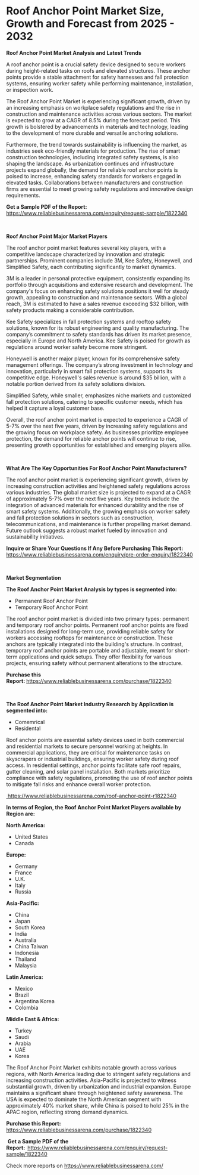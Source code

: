 <p><h1>Roof Anchor Point Market Size, Growth and Forecast from 2025 - 2032</h1></p><p><strong>Roof Anchor Point Market Analysis and Latest Trends</strong></p>
<p><p>A roof anchor point is a crucial safety device designed to secure workers during height-related tasks on roofs and elevated structures. These anchor points provide a stable attachment for safety harnesses and fall protection systems, ensuring worker safety while performing maintenance, installation, or inspection work.</p><p>The Roof Anchor Point Market is experiencing significant growth, driven by an increasing emphasis on workplace safety regulations and the rise in construction and maintenance activities across various sectors. The market is expected to grow at a CAGR of 8.5% during the forecast period. This growth is bolstered by advancements in materials and technology, leading to the development of more durable and versatile anchoring solutions. </p><p>Furthermore, the trend towards sustainability is influencing the market, as industries seek eco-friendly materials for production. The rise of smart construction technologies, including integrated safety systems, is also shaping the landscape. As urbanization continues and infrastructure projects expand globally, the demand for reliable roof anchor points is poised to increase, enhancing safety standards for workers engaged in elevated tasks. Collaborations between manufacturers and construction firms are essential to meet growing safety regulations and innovative design requirements.</p></p>
<p><strong>Get a Sample PDF of the Report:&nbsp;</strong> <a href="https://www.reliablebusinessarena.com/enquiry/request-sample/1822340?utm_campaign=1420&utm_medium=2&utm_source=Github&utm_content=ia&utm_term=18022025&utm_id=roof-anchor-point">https://www.reliablebusinessarena.com/enquiry/request-sample/1822340</a></p>
<p>&nbsp;</p>
<p><strong>Roof Anchor Point Major Market Players</strong></p>
<p><p>The roof anchor point market features several key players, with a competitive landscape characterized by innovation and strategic partnerships. Prominent companies include 3M, Kee Safety, Honeywell, and Simplified Safety, each contributing significantly to market dynamics.</p><p>3M is a leader in personal protective equipment, consistently expanding its portfolio through acquisitions and extensive research and development. The company's focus on enhancing safety solutions positions it well for steady growth, appealing to construction and maintenance sectors. With a global reach, 3M is estimated to have a sales revenue exceeding $32 billion, with safety products making a considerable contribution.</p><p>Kee Safety specializes in fall protection systems and rooftop safety solutions, known for its robust engineering and quality manufacturing. The company’s commitment to safety standards has driven its market presence, especially in Europe and North America. Kee Safety is poised for growth as regulations around worker safety become more stringent.</p><p>Honeywell is another major player, known for its comprehensive safety management offerings. The company’s strong investment in technology and innovation, particularly in smart fall protection systems, supports its competitive edge. Honeywell's sales revenue is around $35 billion, with a notable portion derived from its safety solutions division.</p><p>Simplified Safety, while smaller, emphasizes niche markets and customized fall protection solutions, catering to specific customer needs, which has helped it capture a loyal customer base. </p><p>Overall, the roof anchor point market is expected to experience a CAGR of 5-7% over the next five years, driven by increasing safety regulations and the growing focus on workplace safety. As businesses prioritize employee protection, the demand for reliable anchor points will continue to rise, presenting growth opportunities for established and emerging players alike.</p></p>
<p>&nbsp;</p>
<p><strong>What Are The Key Opportunities For Roof Anchor Point Manufacturers?</strong></p>
<p><p>The roof anchor point market is experiencing significant growth, driven by increasing construction activities and heightened safety regulations across various industries. The global market size is projected to expand at a CAGR of approximately 5-7% over the next five years. Key trends include the integration of advanced materials for enhanced durability and the rise of smart safety systems. Additionally, the growing emphasis on worker safety and fall protection solutions in sectors such as construction, telecommunications, and maintenance is further propelling market demand. Future outlook suggests a robust market fueled by innovation and sustainability initiatives.</p></p>
<p><strong>Inquire or Share Your Questions If Any Before Purchasing This Report:</strong> <a href="https://www.reliablebusinessarena.com/enquiry/pre-order-enquiry/1822340?utm_campaign=1420&utm_medium=2&utm_source=Github&utm_content=ia&utm_term=18022025&utm_id=roof-anchor-point">https://www.reliablebusinessarena.com/enquiry/pre-order-enquiry/1822340</a></p>
<p>&nbsp;</p>
<p><strong>Market Segmentation</strong></p>
<p><strong>The Roof Anchor Point Market Analysis by types is segmented into:</strong></p>
<p><ul><li>Permanent Roof Anchor Point</li><li>Temporary Roof Anchor Point</li></ul></p>
<p><p>The roof anchor point market is divided into two primary types: permanent and temporary roof anchor points. Permanent roof anchor points are fixed installations designed for long-term use, providing reliable safety for workers accessing rooftops for maintenance or construction. These anchors are typically integrated into the building's structure. In contrast, temporary roof anchor points are portable and adjustable, meant for short-term applications and quick setups. They offer flexibility for various projects, ensuring safety without permanent alterations to the structure.</p></p>
<p><strong>Purchase this Report:&nbsp;</strong><a href="https://www.reliablebusinessarena.com/purchase/1822340?utm_campaign=1420&utm_medium=2&utm_source=Github&utm_content=ia&utm_term=18022025&utm_id=roof-anchor-point">https://www.reliablebusinessarena.com/purchase/1822340</a></p>
<p>&nbsp;</p>
<p><strong>The Roof Anchor Point Market Industry Research by Application is segmented into:</strong></p>
<p><ul><li>Comemrical</li><li>Residental</li></ul></p>
<p><p>Roof anchor points are essential safety devices used in both commercial and residential markets to secure personnel working at heights. In commercial applications, they are critical for maintenance tasks on skyscrapers or industrial buildings, ensuring worker safety during roof access. In residential settings, anchor points facilitate safe roof repairs, gutter cleaning, and solar panel installation. Both markets prioritize compliance with safety regulations, promoting the use of roof anchor points to mitigate fall risks and enhance overall worker protection.</p></p>
<p><a href="https://www.reliablebusinessarena.com/roof-anchor-point-r1822340?utm_campaign=1420&utm_medium=2&utm_source=Github&utm_content=ia&utm_term=18022025&utm_id=roof-anchor-point">&nbsp;https://www.reliablebusinessarena.com/roof-anchor-point-r1822340</a></p>
<p><strong>In terms of Region, the Roof Anchor Point Market Players available by Region are:</strong></p>
<p>
    <p> <strong> North America: </strong>
        <ul>
            <li>United States</li>
            <li>Canada</li>
        </ul>
        </p> 
    <p> <strong> Europe: </strong>
        <ul>
            <li>Germany</li>
            <li>France</li>
            <li>U.K.</li>
            <li>Italy</li>
            <li>Russia</li>
        </ul>
        </p> 
    <p> <strong> Asia-Pacific: </strong>
        <ul>
            <li>China</li>
            <li>Japan</li>
            <li>South Korea</li>
            <li>India</li>
            <li>Australia</li>
            <li>China Taiwan</li>
            <li>Indonesia</li>
            <li>Thailand</li>
            <li>Malaysia</li>
        </ul>
        </p> 
    <p> <strong> Latin America: </strong>
        <ul>
            <li>Mexico</li>
            <li>Brazil</li>
            <li>Argentina Korea</li>
            <li>Colombia</li>
        </ul>
        </p> 
    <p> <strong> Middle East & Africa: </strong>
        <ul>
            <li>Turkey</li>
            <li>Saudi</li>
            <li>Arabia</li>
            <li>UAE</li>
            <li>Korea</li>
        </ul>
    </p>
    </p>
<p><p>The Roof Anchor Point Market exhibits notable growth across various regions, with North America leading due to stringent safety regulations and increasing construction activities. Asia-Pacific is projected to witness substantial growth, driven by urbanization and industrial expansion. Europe maintains a significant share through heightened safety awareness. The USA is expected to dominate the North American segment with approximately 40% market share, while China is poised to hold 25% in the APAC region, reflecting strong demand dynamics.</p></p>
<p><strong>Purchase this Report: </strong><a href="https://www.reliablebusinessarena.com/purchase/1822340?utm_campaign=1420&utm_medium=2&utm_source=Github&utm_content=ia&utm_term=18022025&utm_id=roof-anchor-point">https://www.reliablebusinessarena.com/purchase/1822340</a></p>
<p>&nbsp;<strong>Get a Sample PDF of the Report:&nbsp;&nbsp;</strong><a href="https://www.reliablebusinessarena.com/enquiry/request-sample/1822340?utm_campaign=1420&utm_medium=2&utm_source=Github&utm_content=ia&utm_term=18022025&utm_id=roof-anchor-point">https://www.reliablebusinessarena.com/enquiry/request-sample/1822340</a></p>
<p><strong></strong></p>
<p>Check more reports on <a href="https://www.reliablebusinessarena.com/?utm_campaign=1420&utm_medium=2&utm_source=Github&utm_content=ia&utm_term=18022025&utm_id=roof-anchor-point">https://www.reliablebusinessarena.com/</a></p>